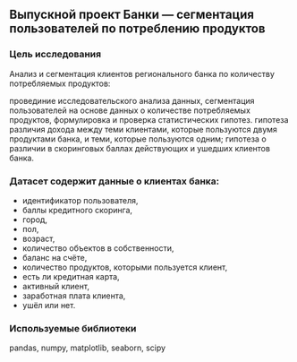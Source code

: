 ## Выпускной проект Банки — cегментация пользователей по потреблению продуктов
### Цель исследования

Анализ и сегментация клиентов регионального банка по количеству потребляемых продуктов:

провединие исследовательского анализа данных,
сегментация пользователей на основе данных о количестве потребляемых продуктов,
формулировка и проверка статистических гипотез.
гипотеза различия дохода между теми клиентами, которые пользуются двумя продуктами банка, и теми, которые пользуются одним;
гипотеза о различии в скоринговых баллах действующих и ушедших клиентов банка.

### Датасет содержит данные о клиентах банка:

- идентификатор пользователя,
- баллы кредитного скоринга,
- город,
- пол,
- возраст,
- количество объектов в собственности,
- баланс на счёте,
- количество продуктов, которыми пользуется клиент,
- есть ли кредитная карта,
- активный клиент,
- заработная плата клиента,
- ушёл или нет.
### Используемые библиотеки
pandas, numpy, matplotlib, seaborn, scipy
